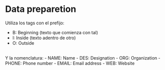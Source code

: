 # Data preparetion
Utiliza los tags con el prefijo:
- B: Beginning (texto que comienza con tal)
- I: Inside (texto adentro de otro)
- O: Outside

<br />
Y la nomenclatura:
- NAME: Name
- DES: Designation
- ORG: Organization
- PHONE: Phone number
- EMAIL: Email address
- WEB: Website


